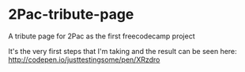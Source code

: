 # 2Pac-tribute-page
A tribute page for 2Pac as the first freecodecamp project

It's the very first steps that I'm taking and the result can be seen here: http://codepen.io/justtestingsome/pen/XRzdro 
